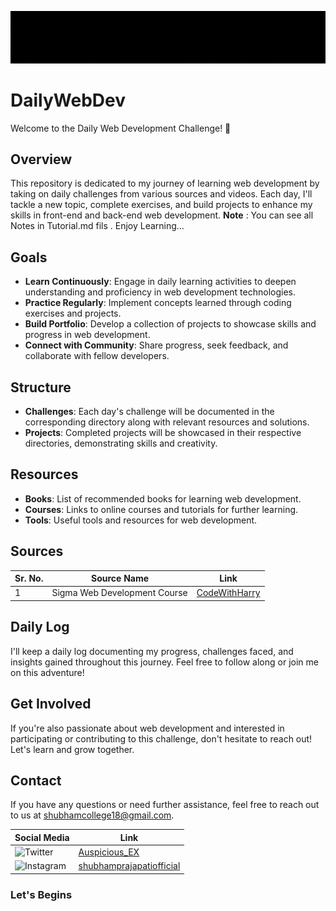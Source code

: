 [![MasterHead](https://github.com/Auspicious-EX/DailyWebDev/blob/main/Repo%20Images/Git%20Repos%20banner.gif?raw=true)](https://)


# DailyWebDev
Welcome to the Daily Web Development Challenge! 🚀

## Overview
This repository is dedicated to my journey of learning web development by taking on daily challenges from various sources and videos. Each day, I'll tackle a new topic, complete exercises, and build projects to enhance my skills in front-end and back-end web development.
**Note** : You can see all Notes in Tutorial.md fils . Enjoy Learning...

## Goals
- **Learn Continuously**: Engage in daily learning activities to deepen understanding and proficiency in web development technologies.
- **Practice Regularly**: Implement concepts learned through coding exercises and projects.
- **Build Portfolio**: Develop a collection of projects to showcase skills and progress in web development.
- **Connect with Community**: Share progress, seek feedback, and collaborate with fellow developers.

## Structure
- **Challenges**: Each day's challenge will be documented in the corresponding directory along with relevant resources and solutions.
- **Projects**: Completed projects will be showcased in their respective directories, demonstrating skills and creativity.

## Resources
- **Books**: List of recommended books for learning web development.
- **Courses**: Links to online courses and tutorials for further learning.
- **Tools**: Useful tools and resources for web development.

## Sources
| Sr. No. | Source Name                   | Link                                             |
|---------|-------------------------------|--------------------------------------------------|
| 1       | Sigma Web Development Course | [CodeWithHarry](https://www.youtube.com/playlist?list=PLu0W_9lII9aiWc6c8Y5VzfQtpILnziRcv) |

## Daily Log
I'll keep a daily log documenting my progress, challenges faced, and insights gained throughout this journey. Feel free to follow along or join me on this adventure!

## Get Involved
If you're also passionate about web development and interested in participating or contributing to this challenge, don't hesitate to reach out! Let's learn and grow together.

## Contact
If you have any questions or need further assistance, feel free to reach out to us at shubhamcollege18@gmail.com.

| Social Media | Link |
|--------------|------|
| ![Twitter](https://img.shields.io/badge/Twitter-%231DA1F2.svg?style=for-the-badge&logo=Twitter&logoColor=white) | [Auspicious_EX](https://twitter.com/Auspicious_EX) |
| ![Instagram](https://img.shields.io/badge/Instagram-%23E4405F.svg?style=for-the-badge&logo=Instagram&logoColor=white) | [shubhamprajapatiofficial](https://www.instagram.com/shubhamprajapatiofficial) |


### Let's Begins 
